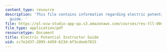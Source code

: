 ```yaml
---
content_type: resource
description: 'This file contains information regarding electric potential instructor
  guide. '
file: https://ol-ocw-studio-app-qa.s3.amazonaws.com/courses/res-tll-004-stem-concept-videos-fall-2013/cc7e2d3720954459623dbf3cdeeb7815_MITRES_TLL-004F13_EleGuide.pdf
file_type: application/pdf
resourcetype: Document
title: Electric Potential Instructor Guide
uid: cc7e2d37-2095-4459-623d-bf3cdeeb7815
---
```

